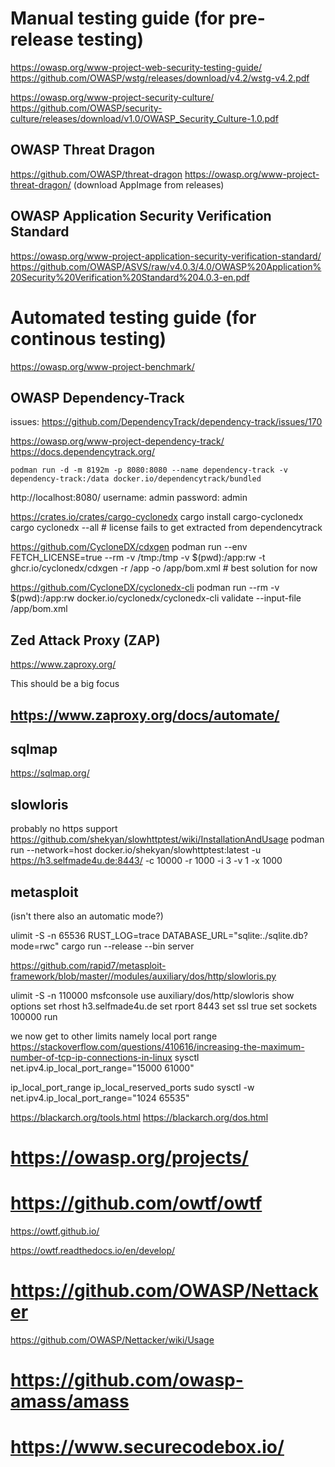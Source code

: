 # Manual testing guide (for pre-release testing)

https://owasp.org/www-project-web-security-testing-guide/
https://github.com/OWASP/wstg/releases/download/v4.2/wstg-v4.2.pdf

https://owasp.org/www-project-security-culture/
https://github.com/OWASP/security-culture/releases/download/v1.0/OWASP_Security_Culture-1.0.pdf

## OWASP Threat Dragon

https://github.com/OWASP/threat-dragon
https://owasp.org/www-project-threat-dragon/
(download AppImage from releases)

## OWASP Application Security Verification Standard

https://owasp.org/www-project-application-security-verification-standard/
https://github.com/OWASP/ASVS/raw/v4.0.3/4.0/OWASP%20Application%20Security%20Verification%20Standard%204.0.3-en.pdf

# Automated testing guide (for continous testing)

https://owasp.org/www-project-benchmark/

## OWASP Dependency-Track

issues:
https://github.com/DependencyTrack/dependency-track/issues/170

https://owasp.org/www-project-dependency-track/
https://docs.dependencytrack.org/

```
podman run -d -m 8192m -p 8080:8080 --name dependency-track -v dependency-track:/data docker.io/dependencytrack/bundled
```
http://localhost:8080/
username: admin
password: admin

https://crates.io/crates/cargo-cyclonedx
cargo install cargo-cyclonedx
cargo cyclonedx --all # license fails to get extracted from dependencytrack

https://github.com/CycloneDX/cdxgen
podman run --env FETCH_LICENSE=true --rm -v /tmp:/tmp -v $(pwd):/app:rw -t ghcr.io/cyclonedx/cdxgen -r /app -o /app/bom.xml # best solution for now

https://github.com/CycloneDX/cyclonedx-cli
podman run --rm -v $(pwd):/app:rw docker.io/cyclonedx/cyclonedx-cli validate --input-file /app/bom.xml

## Zed Attack Proxy (ZAP)

https://www.zaproxy.org/

This should be a big focus

## https://www.zaproxy.org/docs/automate/



## sqlmap

https://sqlmap.org/

## slowloris

probably no https support
https://github.com/shekyan/slowhttptest/wiki/InstallationAndUsage
podman run --network=host docker.io/shekyan/slowhttptest:latest -u https://h3.selfmade4u.de:8443/ -c 10000 -r 1000 -i 3 -v 1 -x 1000

## metasploit

(isn't there also an automatic mode?)

ulimit -S -n 65536
RUST_LOG=trace DATABASE_URL="sqlite:./sqlite.db?mode=rwc" cargo run --release --bin server

https://github.com/rapid7/metasploit-framework/blob/master//modules/auxiliary/dos/http/slowloris.py

ulimit -S -n 110000
msfconsole
use auxiliary/dos/http/slowloris
show options
set rhost h3.selfmade4u.de
set rport 8443
set ssl true
set sockets 100000
run

we now get to other limits namely local port range
https://stackoverflow.com/questions/410616/increasing-the-maximum-number-of-tcp-ip-connections-in-linux
sysctl net.ipv4.ip_local_port_range="15000 61000"

ip_local_port_range
ip_local_reserved_ports
sudo sysctl -w net.ipv4.ip_local_port_range="1024 65535"

https://blackarch.org/tools.html
https://blackarch.org/dos.html

# https://owasp.org/projects/



# https://github.com/owtf/owtf

https://owtf.github.io/

https://owtf.readthedocs.io/en/develop/

# https://github.com/OWASP/Nettacker

https://github.com/OWASP/Nettacker/wiki/Usage

# https://github.com/owasp-amass/amass

# https://www.securecodebox.io/